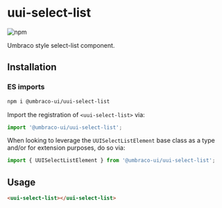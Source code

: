 # uui-select-list

![npm](https://img.shields.io/npm/v/@umbraco-ui/uui-select-list?logoColor=%231B264F)

Umbraco style select-list component.

## Installation

### ES imports

```zsh
npm i @umbraco-ui/uui-select-list
```

Import the registration of `<uui-select-list>` via:

```javascript
import '@umbraco-ui/uui-select-list';
```

When looking to leverage the `UUISelectListElement` base class as a type and/or for extension purposes, do so via:

```javascript
import { UUISelectListElement } from '@umbraco-ui/uui-select-list';
```

## Usage

```html
<uui-select-list></uui-select-list>
```
